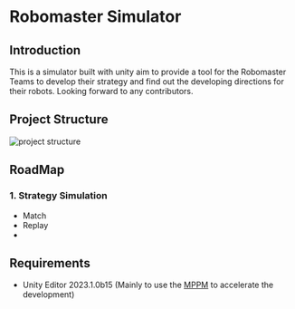 # Robomaster Simulator

## Introduction

This is a simulator built with unity aim to provide a tool for the Robomaster Teams to develop their strategy and find out the developing directions for their robots. Looking forward to any contributors.

## Project Structure

![project structure](/Doc/project-structure.png)

## RoadMap

### 1. Strategy Simulation

- Match
- Replay
- 

## Requirements

- Unity Editor 2023.1.0b15 (Mainly to use the [MPPM](https://docs-multiplayer.unity3d.com/tools/current/mppm/index.html) to accelerate the development)